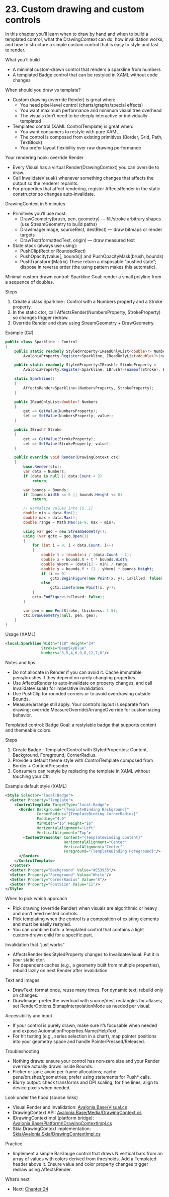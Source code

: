 # 23. Custom drawing and custom controls

In this chapter you’ll learn when to draw by hand and when to build a templated control, what the DrawingContext can do, how invalidation works, and how to structure a simple custom control that is easy to style and fast to render.

What you’ll build
- A minimal custom‑drawn control that renders a sparkline from numbers
- A templated Badge control that can be restyled in XAML without code changes

When should you draw vs template?
- Custom drawing (override Render) is great when:
  - You need pixel‑level control (charts/graphs/special effects)
  - You want maximum performance and minimum visual tree overhead
  - The visuals don’t need to be deeply interactive or individually templated
- Templated control (XAML ControlTemplate) is great when:
  - You want consumers to restyle with pure XAML
  - The control is composed from existing primitives (Border, Grid, Path, TextBlock)
  - You prefer layout flexibility over raw drawing performance

Your rendering hook: override Render
- Every Visual has a virtual Render(DrawingContext) you can override to draw.
- Call InvalidateVisual() whenever something changes that affects the output so the renderer repaints.
- For properties that affect rendering, register AffectsRender in the static constructor so changes auto‑invalidate.

DrawingContext in 5 minutes
- Primitives you’ll use most:
  - DrawGeometry(brush, pen, geometry) — fill/stroke arbitrary shapes (use StreamGeometry to build paths)
  - DrawImage(image, sourceRect, destRect) — draw bitmaps or render targets
  - DrawText(formattedText, origin) — draw measured text
- State stack (always use using):
  - PushClip(Rect or RoundedRect)
  - PushOpacity(value[, bounds]) and PushOpacityMask(brush, bounds)
  - PushTransform(Matrix)
  These return a disposable “pushed state”; dispose in reverse order (the using pattern makes this automatic).

Minimal custom‑drawn control: Sparkline
Goal: render a small polyline from a sequence of doubles.

Steps
1) Create a class Sparkline : Control with a Numbers property and a Stroke property.
2) In the static ctor, call AffectsRender<Sparkline>(NumbersProperty, StrokeProperty) so changes trigger redraw.
3) Override Render and draw using StreamGeometry + DrawGeometry.

Example (C#)

```csharp
public class Sparkline : Control
{
    public static readonly StyledProperty<IReadOnlyList<double>?> NumbersProperty =
        AvaloniaProperty.Register<Sparkline, IReadOnlyList<double>?>(nameof(Numbers));

    public static readonly StyledProperty<IBrush?> StrokeProperty =
        AvaloniaProperty.Register<Sparkline, IBrush?>(nameof(Stroke), Brushes.CornflowerBlue);

    static Sparkline()
    {
        AffectsRender<Sparkline>(NumbersProperty, StrokeProperty);
    }

    public IReadOnlyList<double>? Numbers
    {
        get => GetValue(NumbersProperty);
        set => SetValue(NumbersProperty, value);
    }

    public IBrush? Stroke
    {
        get => GetValue(StrokeProperty);
        set => SetValue(StrokeProperty, value);
    }

    public override void Render(DrawingContext ctx)
    {
        base.Render(ctx);
        var data = Numbers;
        if (data is null || data.Count < 2)
            return;

        var bounds = Bounds;
        if (bounds.Width <= 0 || bounds.Height <= 0)
            return;

        // Normalize values into [0..1]
        double min = data.Min();
        double max = data.Max();
        double range = Math.Max(1e-9, max - min);

        using var geo = new StreamGeometry();
        using (var gctx = geo.Open())
        {
            for (int i = 0; i < data.Count; i++)
            {
                double t = (double)i / (data.Count - 1);
                double x = bounds.X + t * bounds.Width;
                double yNorm = (data[i] - min) / range;
                double y = bounds.Y + (1 - yNorm) * bounds.Height;
                if (i == 0)
                    gctx.BeginFigure(new Point(x, y), isFilled: false);
                else
                    gctx.LineTo(new Point(x, y));
            }
            gctx.EndFigure(isClosed: false);
        }

        var pen = new Pen(Stroke, thickness: 1.5);
        ctx.DrawGeometry(null, pen, geo);
    }
}
```

Usage (XAML)

```xml
<local:Sparkline Width="120" Height="24"
                Stroke="DeepSkyBlue"
                Numbers="3,5,4,6,9,8,12,7,6"/>
```

Notes and tips
- Do not allocate in Render if you can avoid it. Cache immutable pens/brushes if they depend on rarely changing properties.
- Use AffectsRender to auto‑invalidate on property changes, and call InvalidateVisual() for imperative invalidation.
- Use PushClip for rounded corners or to avoid overdrawing outside Bounds.
- Measure/arrange still apply. Your control’s layout is separate from drawing; override MeasureOverride/ArrangeOverride for custom sizing behavior.

Templated control: Badge
Goal: a restylable badge that supports content and themeable colors.

Steps
1) Create Badge : TemplatedControl with StyledProperties: Content, Background, Foreground, CornerRadius.
2) Provide a default theme style with ControlTemplate composed from Border + ContentPresenter.
3) Consumers can restyle by replacing the template in XAML without touching your C#.

Example default style (XAML)

```xml
<Style Selector="local|Badge">
  <Setter Property="Template">
    <ControlTemplate TargetType="local:Badge">
      <Border Background="{TemplateBinding Background}"
              CornerRadius="{TemplateBinding CornerRadius}"
              Padding="4,0"
              MinWidth="16" Height="16"
              HorizontalAlignment="Left"
              VerticalAlignment="Top">
        <ContentPresenter Content="{TemplateBinding Content}"
                          HorizontalAlignment="Center"
                          VerticalAlignment="Center"
                          Foreground="{TemplateBinding Foreground}"/>
      </Border>
    </ControlTemplate>
  </Setter>
  <Setter Property="Background" Value="#E53935"/>
  <Setter Property="Foreground" Value="White"/>
  <Setter Property="CornerRadius" Value="8"/>
  <Setter Property="FontSize" Value="11"/>
</Style>
```

When to pick which approach
- Pick drawing (override Render) when visuals are algorithmic or heavy and don’t need nested controls.
- Pick templating when the control is a composition of existing elements and must be easily restyled.
- You can combine both: a templated control that contains a light custom‑drawn child for a specific part.

Invalidation that “just works”
- AffectsRender ties StyledProperty changes to InvalidateVisual. Put it in your static ctor.
- For dependent caches (e.g., a geometry built from multiple properties), rebuild lazily on next Render after invalidation.

Text and images
- DrawText: format once, reuse many times. For dynamic text, rebuild only on changes.
- DrawImage: prefer the overload with source/dest rectangles for atlases; set RenderOptions.BitmapInterpolationMode as needed per visual.

Accessibility and input
- If your control is purely drawn, make sure it’s focusable when needed and expose AutomationProperties.Name/HelpText.
- For hit testing (e.g., series selection in a chart), map pointer positions into your geometry space and handle PointerPressed/Released.

Troubleshooting
- Nothing draws: ensure your control has non‑zero size and your Render override actually draws inside Bounds.
- Flicker or jank: avoid per‑frame allocations; cache pens/brushes/geometries; prefer using statements for Push* calls.
- Blurry output: check transforms and DPI scaling; for fine lines, align to device pixels when needed.

Look under the hood (source links)
- Visual.Render and invalidation: [Avalonia.Base/Visual.cs](https://github.com/AvaloniaUI/Avalonia/blob/master/src/Avalonia.Base/Visual.cs)
- DrawingContext API: [Avalonia.Base/Media/DrawingContext.cs](https://github.com/AvaloniaUI/Avalonia/blob/master/src/Avalonia.Base/Media/DrawingContext.cs)
- IDrawingContextImpl (platform bridge): [Avalonia.Base/Platform/IDrawingContextImpl.cs](https://github.com/AvaloniaUI/Avalonia/blob/master/src/Avalonia.Base/Platform/IDrawingContextImpl.cs)
- Skia DrawingContext implementation: [Skia/Avalonia.Skia/DrawingContextImpl.cs](https://github.com/AvaloniaUI/Avalonia/blob/master/src/Skia/Avalonia.Skia/DrawingContextImpl.cs)

Practice
- Implement a simple BarGauge control that draws N vertical bars from an array of values with colors derived from thresholds. Add a Templated header above it. Ensure value and color property changes trigger redraw using AffectsRender.

What’s next
- Next: [Chapter 24](Chapter24.md)
